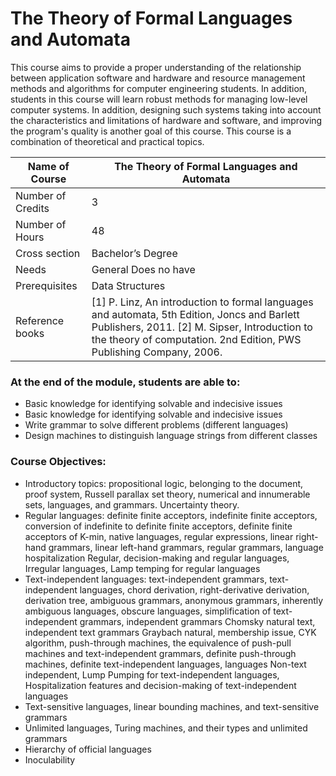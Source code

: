 
# The Theory of Formal Languages and Automata

This course aims to provide a proper understanding of the relationship between application software and hardware and resource management methods and algorithms for computer engineering students. In addition, students in this course will learn robust methods for managing low-level computer systems. In addition, designing such systems taking into account the characteristics and limitations of hardware and software, and improving the program's quality is another goal of this course. This course is a combination of theoretical and practical topics.


| Name of Course |	The Theory of Formal Languages and Automata |
|---|---|
| Number of Credits | 3 |
| Number of Hours | 48 | 
| Cross section | Bachelor’s Degree | 
| Needs | General Does no have |
| Prerequisites | Data Structures | 
| Reference books | [1] P. Linz, An introduction to formal languages and automata, 5th Edition, Joncs and Barlett Publishers, 2011. [2] M. Sipser, Introduction to the theory of computation. 2nd Edition, PWS Publishing Company, 2006. |


### At the end of the module, students are able to:

- Basic knowledge for identifying solvable and indecisive issues
- Basic knowledge for identifying solvable and indecisive issues
- Write grammar to solve different problems (different languages)
- Design machines to distinguish language strings from different classes
	

### Course Objectives:

- Introductory topics: propositional logic, belonging to the document, proof system, Russell parallax set theory, numerical and innumerable sets, languages, and grammars. Uncertainty theory.
- Regular languages: definite finite acceptors, indefinite finite acceptors, conversion of indefinite to definite finite acceptors, definite finite acceptors of K-min, native languages, regular expressions, linear right-hand grammars, linear left-hand grammars, regular grammars, language hospitalization Regular, decision-making and regular languages, Irregular languages, Lamp temping for regular languages
- Text-independent languages: text-independent grammars, text-independent languages, chord derivation, right-derivative derivation, derivation tree, ambiguous grammars, anonymous grammars, inherently ambiguous languages, obscure languages, simplification of text-independent grammars, independent grammars Chomsky natural text, independent text grammars Graybach natural, membership issue, CYK algorithm, push-through machines, the equivalence of push-pull machines and text-independent grammars, definite push-through machines, definite text-independent languages, languages Non-text independent, Lump Pumping for text-independent languages, Hospitalization features and decision-making of text-independent languages
- Text-sensitive languages, linear bounding machines, and text-sensitive grammars
- Unlimited languages, Turing machines, and their types and unlimited grammars
- Hierarchy of official languages
- Inoculability
